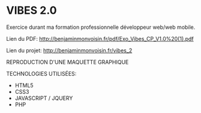 # VIBES 2.0
Exercice durant ma formation professionnelle développeur web/web mobile.

Lien du PDF: http://benjaminmonvoisin.fr/pdf/Exo_Vibes_CP_V1.0%20(1).pdf

Lien du projet: http://benjaminmonvoisin.fr/vibes_2

REPRODUCTION D'UNE MAQUETTE GRAPHIQUE

TECHNOLOGIES UTILISÉES:

* HTML5
* CSS3
* JAVASCRIPT / JQUERY
* PHP

